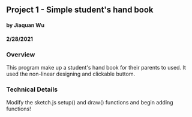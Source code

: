## Project 1 - Simple student's hand book
#### by Jiaquan Wu
#### 2/28/2021


### Overview
This program make up a student's hand book for their parents to used. It used the non-linear designing
and clickable buttom.


### Technical Details

Modify the sketch.js setup() and draw() functions and begin adding functions!